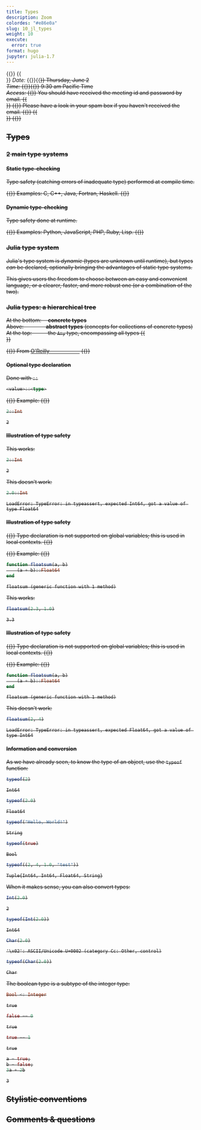 ```yaml
---
title: Types
description: Zoom
colordes: "#e86e0a"
slug: 10_jl_types
weight: 10
execute:
  error: true
format: hugo
jupyter: julia-1.7
---
```




{{<def>}}
{{<br size="2">}}
<em>Date:</em> {{<m>}}{{<s>}} Thursday, June 2 <br>
<em>Time:</em> {{<m>}}{{<s>}} 9:30 am Pacific Time <br>
<em>Access:</em> {{<m>}} You should have received the meeting id and password by email.
{{<br size="2">}}
{{<notes>}}
Please have a look in your spam box if you haven't received the email.
{{</notes>}}
{{<br size="2">}}
{{</def>}}

## Types

### 2 main type systems

#### Static type-checking

Type safety (catching errors of inadequate type) performed at compile time.

{{<notes>}}
Examples: C, C++, Java, Fortran, Haskell.
{{</notes>}}

#### Dynamic type-checking

Type safety done at runtime.

{{<notes>}}
Examples: Python, JavaScript, PHP, Ruby, Lisp.
{{</notes>}}

### Julia type system

Julia's type system is *dynamic* (types are unknown until runtime), but types *can* be declared, optionally bringing the advantages of static type systems.

This gives users the freedom to choose between an easy and convenient language, or a clearer, faster, and more robust one (or a combination of the two).

### Julia types: a hierarchical tree

At the bottom:  **concrete types** <br>
Above:     **abstract types** (concepts for collections of concrete types) <br>
At the top:     the `Any` type, encompassing all types
{{<br size="4">}}

{{<imgshadow src="/img/type.png" margin="1rem" title="" width="75%" line-height="3rem">}}
From <a href="https://www.oreilly.com/library/view/learning-julia-abstract/9781491999585/ch01.html">O'Reilly       </a>
{{</imgshadow>}}

#### Optional type declaration

Done with `::`

``` julia
<value>::<type>
```

{{<ex>}}
Example:
{{</ex>}}

``` julia
2::Int
```

    2

#### Illustration of type safety

This works:

``` julia
2::Int
```

    2

This doesn't work:

``` julia
2.0::Int
```

    LoadError: TypeError: in typeassert, expected Int64, got a value of type Float64

#### Illustration of type safety

{{<notes>}}
Type declaration is not supported on global variables; this is used in local contexts.
{{</notes>}}

{{<ex>}}
Example:
{{</ex>}}

``` julia
function floatsum(a, b)
    (a + b)::Float64
end
```

    floatsum (generic function with 1 method)

This works:

``` julia
floatsum(2.3, 1.0)
```

    3.3

#### Illustration of type safety

{{<notes>}}
Type declaration is not supported on global variables; this is used in local contexts.
{{</notes>}}

{{<ex>}}
Example:
{{</ex>}}

``` julia
function floatsum(a, b)
    (a + b)::Float64
end
```

    floatsum (generic function with 1 method)

This doesn't work:

``` julia
floatsum(2, 4)
```

    LoadError: TypeError: in typeassert, expected Float64, got a value of type Int64

#### Information and conversion

As we have already seen, to know the type of an object, use the `typeof` function:

``` julia
typeof(2)
```

    Int64

``` julia
typeof(2.0)
```

    Float64

``` julia
typeof("Hello, World!")
```

    String

``` julia
typeof(true)
```

    Bool

``` julia
typeof((2, 4, 1.0, "test"))
```

    Tuple{Int64, Int64, Float64, String}

When it makes sense, you can also convert types:

``` julia
Int(2.0)
```

    2

``` julia
typeof(Int(2.0))
```

    Int64

``` julia
Char(2.0)
```

    '\x02': ASCII/Unicode U+0002 (category Cc: Other, control)

``` julia
typeof(Char(2.0))
```

    Char

The boolean type is a subtype of the integer type:

``` julia
Bool <: Integer
```

    true

``` julia
false == 0
```

    true

``` julia
true == 1
```

    true

``` julia
a = true;
b = false;
3a + 2b
```

    3

## Stylistic conventions

## Comments & questions
